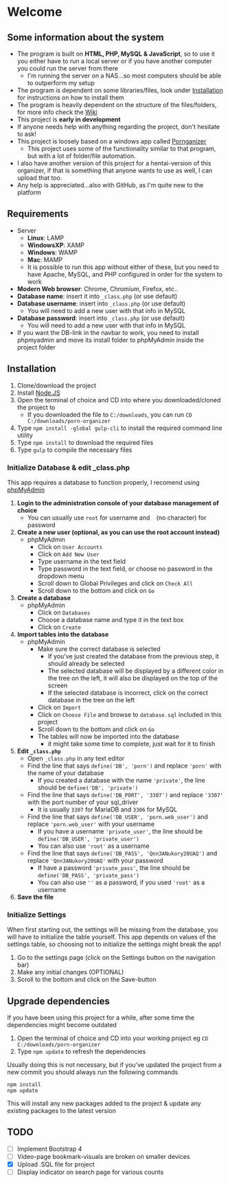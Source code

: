 # Welcome
## Some information about the system
- The program is built on **HTML, PHP, MySQL & JavaScript**, so to use it you either have to run a local server or if you have another computer you could run the server from there
  - I'm running the server on a NAS...so most computers should be able to outperform my setup
- The program is dependent on some libraries/files, look under [Installation](#installation) for instructions on how to install them
- The program is heavily dependent on the structure of the files/folders, for more info check the [Wiki](../../wiki)
- This project is **early in development**
- If anyone needs help with anything regarding the project, don't hesitate to ask!
- This project is loosely based on a windows app called [Pornganizer](https://pornganizer.org)
  - This project uses some of the functionality similar to that program, but with a lot of folder/file automation.
- I also have another version of this project for a hentai-version of this organizer, if that is something that anyone wants to use as well, I can upload that too.
- Any help is appreciated...also with GitHub, as I'm quite new to the platform

## Requirements
- Server
  - **Linux**: LAMP
  - **WindowsXP**: XAMP
  - **Windows**: WAMP
  - **Mac**: MAMP
  - It is possible to run this app without either of these, but you need to have Apache, MySQL, and PHP configured in order for the system to work
- **Modern Web browser**: Chrome, Chromium, Firefox, etc..
- **Database name**: insert it into ```_class.php``` (or use default)
- **Database username**: insert into ```_class.php``` (or use default)
	- You will need to add a new user with that info in MySQL
- **Database password**: insert into ```_class.php``` (or use default)
	- You will need to add a new user with that info in MySQL
- If you want the DB-link in the navbar to work, you need to install phpmyadmin and move its install folder to phpMyAdmin inside the project folder


## Installation
1. Clone/download the project
2. Install [Node.JS](https://nodejs.org/)
3. Open the terminal of choice and CD into where you downloaded/cloned the project to
   - If you downloaded the file to `C:/downloads`, you can run `CD C:/downloads/porn-organizer`
4. Type `npm install -global gulp-cli` to install the required command line utility
5. Type `npm install` to download the required files
6. Type `gulp` to compile the necessary files

### Initialize Database & edit _class.php
This app requires a database to function properly, I recomend using [phpMyAdmin](https://www.phpmyadmin.net)
1. **Login to the administration console of your database management of choice**
	- You can usually use `root` for username and ` ` (no character) for password
2. **Create a new user (optional, as you can use the root account instead)**
	-  phpMyAdmin
		- Click on `User Accounts`
		- Click on `Add New User`
		- Type username in the text field
		- Type password in the text field, or choose no password in the dropdown menu
		- Scroll down to Global Privileges and click on `Check All`
		- Scroll down to the bottom and click on `Go`
3. **Create a database**
	- phpMyAdmin
		- Click on `Databases`
		- Choose a database name and type it in the text box
		- Click on `Create`
4. **Import tables into the database**
	- phpMyAdmin
		- Make sure the correct database is selected
			- If you've just created the database from the previous step, it should already be selected
			- The selected database will be displayed by a different color in the tree on the left,
			it will also be displayed on the top of the screen
			- If the selected database is incorrect, click on the correct database in the tree on the left
		- Click on `Import`
		- Click on `Choose File` and browse to `database.sql` included in this project
		- Scroll down to the bottom and click on `Go`
		- The tables will now be imported into the database
			- it might take some time to complete, just wait for it to finish
5. **Edit `_class.php`**
	- Open `_class.php` in any text editor
	- Find the line that says `define('DB', 'porn')` and replace `'porn'` with the name of your database
		- If you created a database with the name `'private'`, the line should be `define('DB', 'private')`
	- Find the line that says `define('DB_PORT', '3307')` and replace `'3307'` with the port number of your sql_driver
    	- It is usually `3307` for MariaDB and `3306` for MySQL
    - Find the line that says `define('DB_USER', 'porn.web_user')` and replace `'porn.web_user'` with your username
    	- If you have a username `'private_user'`, the line should be `define('DB_USER', 'private_user')`
    	- You can also use `'root'` as a username
    - Find the line that says `define('DB_PASS', 'Qnn3ANukory20UAQ')` and replace `'Qnn3ANukory20UAQ'` with your password
        - If have a password `'private_pass'`, the line should be `define('DB_PASS', 'private_pass')`
        - You can also use `''` as a password, if you used `'root'` as a username
6. **Save the file**

### Initialize Settings
When first starting out, the settings will be missing from the database, you will have to initialize the table yourself.
This app depends on values of the settings table, so choosing not to initialize the settings might break the app!
1. Go to the settings page (click on the Settings button on the navigation bar)
2. Make any initial changes (OPTIONAL)
3. Scroll to the bottom and click on the Save-button

## Upgrade dependencies
If you have been using this project for a while, after some time the dependencies might become outdated
1. Open the terminal of choice and CD into your working project eg `CD C:/downloads/porn-organizer`
2. Type `npm update` to refresh the dependencies

Usually doing this is not necessary, but if you've updated the project from a new commit you should always run the following commands
```
npm install
npm update
```
This will install any new packages added to the project & update any existing packages to the latest version

## TODO
- [ ] Implement Bootstrap 4
- [ ] Video-page bookmark-visuals are broken on smaller devices
- [x] Upload .SQL file for project
- [ ] Display indicator on search page for various counts
